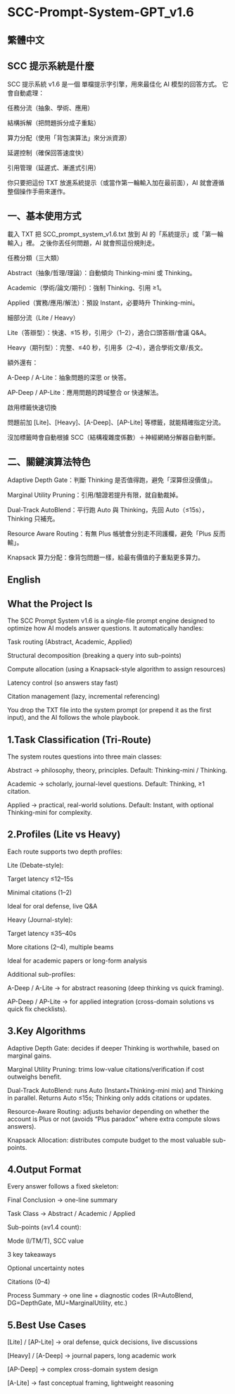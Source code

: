 # SCC-Prompt-System-GPT_v1.6
## 繁體中文

## SCC 提示系統是什麼

SCC 提示系統 v1.6 是一個 單檔提示字引擎，用來最佳化 AI 模型的回答方式。
它會自動處理：

任務分流（抽象、學術、應用）

結構拆解（把問題拆分成子重點）

算力分配（使用「背包演算法」來分派資源）

延遲控制（確保回答速度快）

引用管理（延遲式、漸進式引用）

你只要把這份 TXT 放進系統提示（或當作第一輪輸入加在最前面），AI 就會遵循整個操作手冊來運作。

## 一、基本使用方式

載入 TXT
把 SCC_prompt_system_v1.6.txt 放到 AI 的「系統提示」或「第一輪輸入」裡。
之後你丟任何問題，AI 就會照這份規則走。

任務分類（三大類）

Abstract（抽象/哲理/理論）：自動傾向 Thinking-mini 或 Thinking。

Academic（學術/論文/期刊）：強制 Thinking、引用 ≥1。

Applied（實務/應用/解法）：預設 Instant，必要時升 Thinking-mini。

細部分流（Lite / Heavy）

Lite（答辯型）：快速、≤15 秒，引用少（1–2），適合口頭答辯/會議 Q&A。

Heavy（期刊型）：完整、≤40 秒，引用多（2–4），適合學術文章/長文。

額外還有：

A-Deep / A-Lite：抽象問題的深思 or 快答。

AP-Deep / AP-Lite：應用問題的跨域整合 or 快速解法。

啟用標籤快速切換

問題前加 [Lite]、[Heavy]、[A-Deep]、[AP-Lite] 等標籤，就能精確指定分流。

沒加標籤時會自動根據 SCC（結構複雜度係數）＋神經網絡分解器自動判斷。

## 二、關鍵演算法特色

Adaptive Depth Gate：判斷 Thinking 是否值得跑，避免「深算但沒價值」。

Marginal Utility Pruning：引用/驗證若提升有限，就自動裁掉。

Dual-Track AutoBlend：平行跑 Auto 與 Thinking，先回 Auto（≤15s），Thinking 只補充。

Resource Aware Routing：有無 Plus 帳號會分別走不同護欄，避免「Plus 反而輸」。

Knapsack 算力分配：像背包問題一樣，給最有價值的子重點更多算力。


## English

## What the Project Is

The SCC Prompt System v1.6 is a single-file prompt engine designed to optimize how AI models answer questions.
It automatically handles:

Task routing (Abstract, Academic, Applied)

Structural decomposition (breaking a query into sub-points)

Compute allocation (using a Knapsack-style algorithm to assign resources)

Latency control (so answers stay fast)

Citation management (lazy, incremental referencing)

You drop the TXT file into the system prompt (or prepend it as the first input), and the AI follows the whole playbook.

## 1.Task Classification (Tri-Route)

The system routes questions into three main classes:

Abstract → philosophy, theory, principles. Default: Thinking-mini / Thinking.

Academic → scholarly, journal-level questions. Default: Thinking, ≥1 citation.

Applied → practical, real-world solutions. Default: Instant, with optional Thinking-mini for complexity.

## 2.Profiles (Lite vs Heavy)

Each route supports two depth profiles:

Lite (Debate-style):

Target latency ≤12–15s

Minimal citations (1–2)

Ideal for oral defense, live Q&A

Heavy (Journal-style):

Target latency ≤35–40s

More citations (2–4), multiple beams

Ideal for academic papers or long-form analysis

Additional sub-profiles:

A-Deep / A-Lite → for abstract reasoning (deep thinking vs quick framing).

AP-Deep / AP-Lite → for applied integration (cross-domain solutions vs quick fix checklists).

## 3.Key Algorithms

Adaptive Depth Gate: decides if deeper Thinking is worthwhile, based on marginal gains.

Marginal Utility Pruning: trims low-value citations/verification if cost outweighs benefit.

Dual-Track AutoBlend: runs Auto (Instant+Thinking-mini mix) and Thinking in parallel. Returns Auto ≤15s; Thinking only adds citations or updates.

Resource-Aware Routing: adjusts behavior depending on whether the account is Plus or not (avoids “Plus paradox” where extra compute slows answers).

Knapsack Allocation: distributes compute budget to the most valuable sub-points.

## 4.Output Format

Every answer follows a fixed skeleton:

Final Conclusion → one-line summary

Task Class → Abstract / Academic / Applied

Sub-points (≥v1.4 count):

Mode (I/TM/T), SCC value

3 key takeaways

Optional uncertainty notes

Citations (0–4)

Process Summary → one line + diagnostic codes (R=AutoBlend, DG=DepthGate, MU=MarginalUtility, etc.)

## 5.Best Use Cases

[Lite] / [AP-Lite] → oral defense, quick decisions, live discussions

[Heavy] / [A-Deep] → journal papers, long academic work

[AP-Deep] → complex cross-domain system design

[A-Lite] → fast conceptual framing, lightweight reasoning
